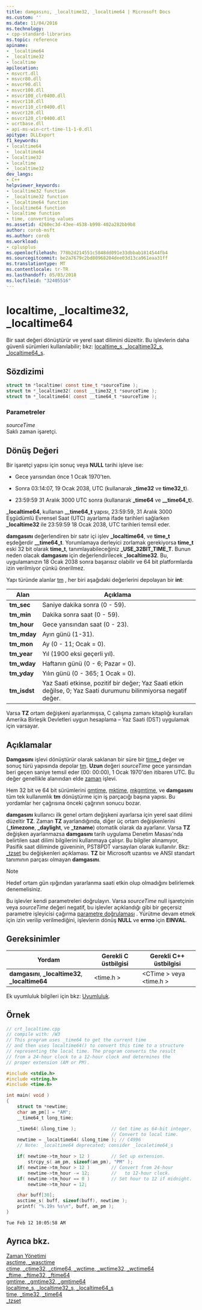 ```yaml
---
title: damgasını, _localtime32, _localtime64 | Microsoft Docs
ms.custom: ''
ms.date: 11/04/2016
ms.technology:
- cpp-standard-libraries
ms.topic: reference
apiname:
- _localtime64
- _localtime32
- localtime
apilocation:
- msvcrt.dll
- msvcr80.dll
- msvcr90.dll
- msvcr100.dll
- msvcr100_clr0400.dll
- msvcr110.dll
- msvcr110_clr0400.dll
- msvcr120.dll
- msvcr120_clr0400.dll
- ucrtbase.dll
- api-ms-win-crt-time-l1-1-0.dll
apitype: DLLExport
f1_keywords:
- localtime64
- _localtime64
- localtime32
- localtime
- _localtime32
dev_langs:
- C++
helpviewer_keywords:
- localtime32 function
- _localtime32 function
- _localtime64 function
- localtime64 function
- localtime function
- time, converting values
ms.assetid: 4260ec3d-43ee-4538-b998-402a282bb9b8
author: corob-msft
ms.author: corob
ms.workload:
- cplusplus
ms.openlocfilehash: 778b2d214551c5848dd091e33dbbab1814544fb4
ms.sourcegitcommit: be2a7679c2bd80968204dee03d13ca961eaa31ff
ms.translationtype: MT
ms.contentlocale: tr-TR
ms.lasthandoff: 05/03/2018
ms.locfileid: "32405516"
---
```

# <a name="localtime-localtime32-localtime64"></a>localtime, _localtime32, _localtime64

Bir saat değeri dönüştürür ve yerel saat dilimini düzeltir. Bu işlevlerin daha güvenli sürümleri kullanılabilir; bkz: [localtime_s, _localtime32_s, _localtime64_s](localtime-s-localtime32-s-localtime64-s.md).

## <a name="syntax"></a>Sözdizimi

```C
struct tm *localtime( const time_t *sourceTime );
struct tm *_localtime32( const __time32_t *sourceTime );
struct tm *_localtime64( const __time64_t *sourceTime );
```

### <a name="parameters"></a>Parametreler

*sourceTime*<br/>
Saklı zaman işaretçi.

## <a name="return-value"></a>Dönüş Değeri

Bir işaretçi yapısı için sonuç veya **NULL** tarihi işleve ise:

- Gece yarısından önce 1 Ocak 1970'ten.

- Sonra 03:14:07, 19 Ocak 2038, UTC (kullanarak **_time32** ve **time32_t**).

- 23:59:59 31 Aralık 3000 UTC sonra (kullanarak **_time64** ve **__time64_t**).

**_localtime64**, kullanan **__time64_t** yapısı, 23:59:59, 31 Aralık 3000 Eşgüdümlü Evrensel Saat (UTC) ayarlama ifade tarihleri sağlarken **_localtime32** ile 23:59:59 18 Ocak 2038, UTC tarihleri temsil eder.

**damgasını** değerlendiren bir satır içi işlev **_localtime64**, ve **time_t** eşdeğerdir **__time64_t**. Yorumlamaya derleyici zorlamak gerekiyorsa **time_t** eski 32 bit olarak **time_t**, tanımlayabileceğiniz **_USE_32BIT_TIME_T**. Bunun neden olacak **damgasını** için değerlendirilecek **_localtime32**. Bu, uygulamanızın 18 Ocak 2038 sonra başarısız olabilir ve 64 bit platformlarda izin verilmiyor çünkü önerilmez.

Yapı türünde alanlar [tm](../../c-runtime-library/standard-types.md) , her biri aşağıdaki değerlerini depolayan bir **int**:

|Alan|Açıklama|
|-|-|
|**tm_sec**|Saniye dakika sonra (0 - 59).|
|**tm_min**|Dakika sonra saat (0 - 59).|
|**tm_hour**|Gece yarısından saat (0 - 23).|
|**tm_mday**|Ayın günü (1-31).|
|**tm_mon**|Ay (0 - 11; Ocak = 0).|
|**tm_year**|Yıl (1900 eksi geçerli yıl).|
|**tm_wday**|Haftanın günü (0 - 6; Pazar = 0).|
|**tm_yday**|Yılın günü (0 - 365; 1 Ocak = 0).|
|**tm_isdst**|Yaz Saati etkinse, pozitif bir değer; Yaz Saati etkin değilse, 0; Yaz Saati durumunu bilinmiyorsa negatif değer.|

Varsa **TZ** ortam değişkeni ayarlanmışsa, C çalışma zamanı kitaplığı kuralları Amerika Birleşik Devletleri uygun hesaplama – Yaz Saati (DST) uygulamak için varsayar.

## <a name="remarks"></a>Açıklamalar

**Damgasını** işlevi dönüştürür olarak saklanan bir süre bir [time_t](../../c-runtime-library/standard-types.md) değer ve sonuç türü yapısında depolar [tm](../../c-runtime-library/standard-types.md). **Uzun** değeri *sourceTime* gece yarısından beri geçen saniye temsil eder (00: 00:00), 1 Ocak 1970'den itibaren UTC. Bu değer genellikle alanından elde [zaman](time-time32-time64.md) işlevi.

Hem 32 bit ve 64 bit sürümlerini [gmtime](gmtime-gmtime32-gmtime64.md), [mktime](mktime-mktime32-mktime64.md), [mkgmtime](mkgmtime-mkgmtime32-mkgmtime64.md), ve **damgasını** tüm tek kullanımlık **tm** dönüştürme için iş parçacığı başına yapısı. Bu yordamlar her çağrısına önceki çağrının sonucu bozar.

**damgasını** kullanıcı ilk genel ortam değişkeni ayarlarsa için yerel saat dilimi düzeltir **TZ**. Zaman **TZ** ayarlandığında, diğer üç ortam değişkenlerini (**_timezone**, **_daylight**, ve **_tzname**) otomatik olarak da ayarlanır. Varsa **TZ** değişken ayarlanmazsa **damgasını** tarih uygulama Denetim Masası'nda belirtilen saat dilimi bilgilerini kullanmaya çalışır. Bu bilgiler alınamıyor, Pasifik saat diliminde güveninin, PST8PDT varsayılan olarak kullanılır. Bkz: [_tzset](tzset.md) bu değişkenleri açıklaması. **TZ** bir Microsoft uzantısı ve ANSI standart tanımının parçası olmayan **damgasını**.

> [!NOTE]
> Hedef ortam gün ışığından yararlanma saati etkin olup olmadığını belirlemek denemelisiniz.

Bu işlevler kendi parametreleri doğrulayın. Varsa *sourceTime* null işaretçinin veya *sourceTime* değeri negatif, bu işlevler açıklandığı gibi bir geçersiz parametre işleyicisi çağırma [parametre doğrulaması](../../c-runtime-library/parameter-validation.md) . Yürütme devam etmek için izin verilip verilmediğini, işlevlerin dönüş **NULL** ve **errno** için **EINVAL**.

## <a name="requirements"></a>Gereksinimler

|Yordam|Gerekli C üstbilgisi|Gerekli C++ üstbilgisi|
|-------------|---------------------|-|
|**damgasını**, **_localtime32**, **_localtime64**|\<time.h >|\<CTime > veya \<time.h >|

Ek uyumluluk bilgileri için bkz: [Uyumluluk](../../c-runtime-library/compatibility.md).

## <a name="example"></a>Örnek

```C
// crt_localtime.cpp
// compile with: /W3
// This program uses _time64 to get the current time
// and then uses localtime64() to convert this time to a structure
// representing the local time. The program converts the result
// from a 24-hour clock to a 12-hour clock and determines the
// proper extension (AM or PM).

#include <stdio.h>
#include <string.h>
#include <time.h>

int main( void )
{
    struct tm *newtime;
    char am_pm[] = "AM";
    __time64_t long_time;

    _time64( &long_time );             // Get time as 64-bit integer.
                                       // Convert to local time.
    newtime = _localtime64( &long_time ); // C4996
    // Note: _localtime64 deprecated; consider _localetime64_s

    if( newtime->tm_hour > 12 )        // Set up extension.
        strcpy_s( am_pm, sizeof(am_pm), "PM" );
    if( newtime->tm_hour > 12 )        // Convert from 24-hour
        newtime->tm_hour -= 12;        //   to 12-hour clock.
    if( newtime->tm_hour == 0 )        // Set hour to 12 if midnight.
        newtime->tm_hour = 12;

    char buff[30];
    asctime_s( buff, sizeof(buff), newtime );
    printf( "%.19s %s\n", buff, am_pm );
}
```

```Output
Tue Feb 12 10:05:58 AM
```

## <a name="see-also"></a>Ayrıca bkz.

[Zaman Yönetimi](../../c-runtime-library/time-management.md)<br/>
[asctime, _wasctime](asctime-wasctime.md)<br/>
[ctime, _ctime32, _ctime64, _wctime, _wctime32, _wctime64](ctime-ctime32-ctime64-wctime-wctime32-wctime64.md)<br/>
[_ftime, _ftime32, _ftime64](ftime-ftime32-ftime64.md)<br/>
[gmtime, _gmtime32, _gmtime64](gmtime-gmtime32-gmtime64.md)<br/>
[localtime_s, _localtime32_s, _localtime64_s](localtime-s-localtime32-s-localtime64-s.md)<br/>
[time, _time32, _time64](time-time32-time64.md)<br/>
[_tzset](tzset.md)<br/>
